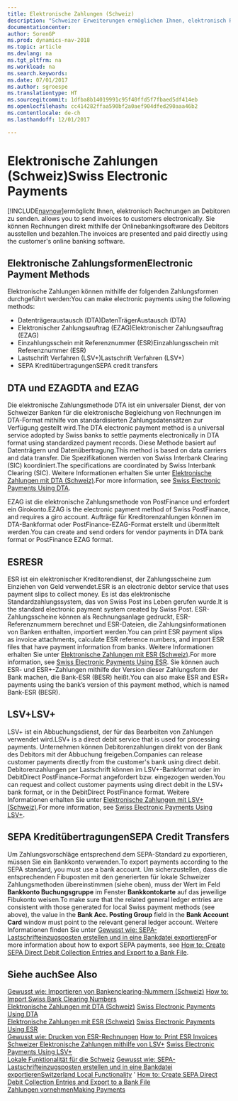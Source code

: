 ```yaml
---
title: Elektronische Zahlungen (Schweiz)
description: "Schweizer Erweiterungen ermöglichen Ihnen, elektronisch Rechnungen an Debitoren zu senden. Sie können Rechnungen direkt mithilfe der Onlinebankingsoftware des Debitors ausstellen und bezahlen."
documentationcenter: 
author: SorenGP
ms.prod: dynamics-nav-2018
ms.topic: article
ms.devlang: na
ms.tgt_pltfrm: na
ms.workload: na
ms.search.keywords: 
ms.date: 07/01/2017
ms.author: sgroespe
ms.translationtype: HT
ms.sourcegitcommit: 1dfba8b14019991c95f40ffd5f7fbaed5df414eb
ms.openlocfilehash: cc414282ffaa590bf2a0aef904dfed290aaa46b2
ms.contentlocale: de-ch
ms.lasthandoff: 12/01/2017

---
```

# <a name="swiss-electronic-payments"></a><span data-ttu-id="5e4b9-104">Elektronische Zahlungen (Schweiz)</span><span class="sxs-lookup"><span data-stu-id="5e4b9-104">Swiss Electronic Payments</span></span>
[!INCLUDE[navnow](../../includes/navnow_md.md)]<span data-ttu-id="5e4b9-105">ermöglicht Ihnen, elektronisch Rechnungen an Debitoren zu senden.</span><span class="sxs-lookup"><span data-stu-id="5e4b9-105"> allows you to send invoices to customers electronically.</span></span> <span data-ttu-id="5e4b9-106">Sie können Rechnungen direkt mithilfe der Onlinebankingsoftware des Debitors ausstellen und bezahlen.</span><span class="sxs-lookup"><span data-stu-id="5e4b9-106">The invoices are presented and paid directly using the customer's online banking software.</span></span>  

## <a name="electronic-payment-methods"></a><span data-ttu-id="5e4b9-107">Elektronische Zahlungsformen</span><span class="sxs-lookup"><span data-stu-id="5e4b9-107">Electronic Payment Methods</span></span>  
<span data-ttu-id="5e4b9-108">Elektronische Zahlungen können mithilfe der folgenden Zahlungsformen durchgeführt werden:</span><span class="sxs-lookup"><span data-stu-id="5e4b9-108">You can make electronic payments using the following methods:</span></span>  

- <span data-ttu-id="5e4b9-109">Datenträgeraustausch (DTA)</span><span class="sxs-lookup"><span data-stu-id="5e4b9-109">DatenTrägerAustausch (DTA)</span></span>  
- <span data-ttu-id="5e4b9-110">Elektronischer Zahlungsauftrag (EZAG)</span><span class="sxs-lookup"><span data-stu-id="5e4b9-110">Elektronischer Zahlungsauftrag (EZAG)</span></span>  
- <span data-ttu-id="5e4b9-111">Einzahlungsschein mit Referenznummer (ESR)</span><span class="sxs-lookup"><span data-stu-id="5e4b9-111">Einzahlungsschein mit Referenznummer (ESR)</span></span>  
- <span data-ttu-id="5e4b9-112">Lastschrift Verfahren (LSV+)</span><span class="sxs-lookup"><span data-stu-id="5e4b9-112">Lastschrift Verfahren (LSV+)</span></span>  
- <span data-ttu-id="5e4b9-113">SEPA Kreditübertragungen</span><span class="sxs-lookup"><span data-stu-id="5e4b9-113">SEPA credit transfers</span></span>  

## <a name="dta-and-ezag"></a><span data-ttu-id="5e4b9-114">DTA und EZAG</span><span class="sxs-lookup"><span data-stu-id="5e4b9-114">DTA and EZAG</span></span>  
<span data-ttu-id="5e4b9-115">Die elektronische Zahlungsmethode DTA ist ein universaler Dienst, der von Schweizer Banken für die elektronische Begleichung von Rechnungen im DTA-Format mithilfe von standardisierten Zahlungsdatensätzen zur Verfügung gestellt wird.</span><span class="sxs-lookup"><span data-stu-id="5e4b9-115">The DTA electronic payment method is a universal service adopted by Swiss banks to settle payments electronically in DTA format using standardized payment records.</span></span> <span data-ttu-id="5e4b9-116">Diese Methode basiert auf Datenträgern und Datenübertragung.</span><span class="sxs-lookup"><span data-stu-id="5e4b9-116">This method is based on data carriers and data transfer.</span></span> <span data-ttu-id="5e4b9-117">Die Spezifikationen werden von Swiss Interbank Clearing (SIC) koordiniert.</span><span class="sxs-lookup"><span data-stu-id="5e4b9-117">The specifications are coordinated by Swiss Interbank Clearing (SIC).</span></span> <span data-ttu-id="5e4b9-118">Weitere Informationen erhalten Sie unter [Elektronische Zahlungen mit DTA (Schweiz)](swiss-electronic-payments-using-dta.md).</span><span class="sxs-lookup"><span data-stu-id="5e4b9-118">For more information, see [Swiss Electronic Payments Using DTA](swiss-electronic-payments-using-dta.md).</span></span>  

<span data-ttu-id="5e4b9-119">EZAG ist die elektronische Zahlungsmethode von PostFinance und erfordert ein Girokonto.</span><span class="sxs-lookup"><span data-stu-id="5e4b9-119">EZAG is the electronic payment method of Swiss PostFinance, and requires a giro account.</span></span> <span data-ttu-id="5e4b9-120">Aufträge für Kreditorenzahlungen können im DTA-Bankformat oder PostFinance-EZAG-Format erstellt und übermittelt werden.</span><span class="sxs-lookup"><span data-stu-id="5e4b9-120">You can create and send orders for vendor payments in DTA bank format or PostFinance EZAG format.</span></span>  

## <a name="esr"></a><span data-ttu-id="5e4b9-121">ESR</span><span class="sxs-lookup"><span data-stu-id="5e4b9-121">ESR</span></span>  
<span data-ttu-id="5e4b9-122">ESR ist ein elektronischer Kreditorendienst, der Zahlungsscheine zum Einziehen von Geld verwendet.</span><span class="sxs-lookup"><span data-stu-id="5e4b9-122">ESR is an electronic debtor service that uses payment slips to collect money.</span></span> <span data-ttu-id="5e4b9-123">Es ist das elektronische Standardzahlungssystem, das von Swiss Post ins Leben gerufen wurde.</span><span class="sxs-lookup"><span data-stu-id="5e4b9-123">It is the standard electronic payment system created by Swiss Post.</span></span> <span data-ttu-id="5e4b9-124">ESR-Zahlungsscheine können als Rechnungsanlage gedruckt, ESR-Referenznummern berechnet und ESR-Dateien, die Zahlungsinformationen von Banken enthalten, importiert werden.</span><span class="sxs-lookup"><span data-stu-id="5e4b9-124">You can print ESR payment slips as invoice attachments, calculate ESR reference numbers, and import ESR files that have payment information from banks.</span></span> <span data-ttu-id="5e4b9-125">Weitere Informationen erhalten Sie unter [Elektronische Zahlungen mit ESR (Schweiz)](how-to-print-esr-invoices.md).</span><span class="sxs-lookup"><span data-stu-id="5e4b9-125">For more information, see [Swiss Electronic Payments Using ESR](how-to-print-esr-invoices.md).</span></span> <span data-ttu-id="5e4b9-126">Sie können auch ESR- und ESR+-Zahlungen mithilfe der Version dieser Zahlungsform der Bank machen, die Bank-ESR (BESR) heißt.</span><span class="sxs-lookup"><span data-stu-id="5e4b9-126">You can also make ESR and ESR+ payments using the bank’s version of this payment method, which is named Bank-ESR (BESR).</span></span>  

## <a name="lsv"></a><span data-ttu-id="5e4b9-127">LSV+</span><span class="sxs-lookup"><span data-stu-id="5e4b9-127">LSV+</span></span>  
<span data-ttu-id="5e4b9-128">LSV+ ist ein Abbuchungsdienst, der für das Bearbeiten von Zahlungen verwendet wird.</span><span class="sxs-lookup"><span data-stu-id="5e4b9-128">LSV+ is a direct debit service that is used for processing payments.</span></span> <span data-ttu-id="5e4b9-129">Unternehmen können Debitorenzahlungen direkt von der Bank des Debitors mit der Abbuchung freigeben.</span><span class="sxs-lookup"><span data-stu-id="5e4b9-129">Companies can release customer payments directly from the customer's bank using direct debit.</span></span> <span data-ttu-id="5e4b9-130">Debitorenzahlungen per Lastschrift können im LSV+-Bankformat oder im DebitDirect PostFinance-Format angefordert bzw. eingezogen werden.</span><span class="sxs-lookup"><span data-stu-id="5e4b9-130">You can request and collect customer payments using direct debit in the LSV+ bank format, or in the DebitDirect PostFinance format.</span></span> <span data-ttu-id="5e4b9-131">Weitere Informationen erhalten Sie unter [Elektronische Zahlungen mit LSV+ (Schweiz)](swiss-electronic-payments-using-lsv-.md).</span><span class="sxs-lookup"><span data-stu-id="5e4b9-131">For more information, see [Swiss Electronic Payments Using LSV+](swiss-electronic-payments-using-lsv-.md).</span></span>  

## <a name="sepa-credit-transfers"></a><span data-ttu-id="5e4b9-132">SEPA Kreditübertragungen</span><span class="sxs-lookup"><span data-stu-id="5e4b9-132">SEPA Credit Transfers</span></span>  
<span data-ttu-id="5e4b9-133">Um Zahlungsvorschläge entsprechend dem SEPA-Standard zu exportieren, müssen Sie ein Bankkonto verwenden.</span><span class="sxs-lookup"><span data-stu-id="5e4b9-133">To export payments according to the SEPA standard, you must use a bank account.</span></span> <span data-ttu-id="5e4b9-134">Um sicherzustellen, dass die entsprechenden Fibuposten mit den generierten für lokale Schweizer Zahlungsmethoden übereinstimmen (siehe oben), muss der Wert im Feld **Bankkonto Buchungsgruppe** im Fenster **Bankkontokarte** auf das jeweilige Fibukonto weisen.</span><span class="sxs-lookup"><span data-stu-id="5e4b9-134">To make sure that the related general ledger entries are consistent with those generated for local Swiss payment methods (see above), the value in the **Bank Acc. Posting Group** field in the **Bank Account Card** window must point to the relevant general ledger account.</span></span> <span data-ttu-id="5e4b9-135">Weitere Informationen finden Sie unter [Gewusst wie: SEPA-Lastschrifteinzugsposten erstellen und in eine Bankdatei exportieren](../../finance-how-create-sepa-direct-debit-collection-entries-export-bank-file.md)</span><span class="sxs-lookup"><span data-stu-id="5e4b9-135">For more information about how to export SEPA payments, see [How to: Create SEPA Direct Debit Collection Entries and Export to a Bank File](../../finance-how-create-sepa-direct-debit-collection-entries-export-bank-file.md).</span></span>  

## <a name="see-also"></a><span data-ttu-id="5e4b9-136">Siehe auch</span><span class="sxs-lookup"><span data-stu-id="5e4b9-136">See Also</span></span>  
 <span data-ttu-id="5e4b9-137">[Gewusst wie: Importieren von Bankenclearing-Nummern (Schweiz)](how-to-import-swiss-bank-clearing-numbers.md) </span><span class="sxs-lookup"><span data-stu-id="5e4b9-137">[How to: Import Swiss Bank Clearing Numbers](how-to-import-swiss-bank-clearing-numbers.md) </span></span>  
 <span data-ttu-id="5e4b9-138">[Elektronische Zahlungen mit DTA (Schweiz)](swiss-electronic-payments-using-dta.md) </span><span class="sxs-lookup"><span data-stu-id="5e4b9-138">[Swiss Electronic Payments Using DTA](swiss-electronic-payments-using-dta.md) </span></span>  
 <span data-ttu-id="5e4b9-139">[Elektronische Zahlungen mit ESR (Schweiz)](swiss-electronic-payments-using-esr.md) </span><span class="sxs-lookup"><span data-stu-id="5e4b9-139">[Swiss Electronic Payments Using ESR](swiss-electronic-payments-using-esr.md) </span></span>  
 <span data-ttu-id="5e4b9-140">[Gewusst wie: Drucken von ESR-Rechnungen](how-to-print-esr-invoices.md) </span><span class="sxs-lookup"><span data-stu-id="5e4b9-140">[How to: Print ESR Invoices](how-to-print-esr-invoices.md) </span></span>  
 <span data-ttu-id="5e4b9-141">[Schweizer Elektronische Zahlungen mithilfe von LSV+](swiss-electronic-payments-using-lsv-.md) </span><span class="sxs-lookup"><span data-stu-id="5e4b9-141">[Swiss Electronic Payments Using LSV+](swiss-electronic-payments-using-lsv-.md) </span></span>  
 <span data-ttu-id="5e4b9-142">[Lokale Funktionalität für die Schweiz](switzerland-local-functionality.md) [Gewusst wie: SEPA-Lastschrifteinzugsposten erstellen und in eine Bankdatei exportieren](../../finance-how-create-sepa-direct-debit-collection-entries-export-bank-file.md)</span><span class="sxs-lookup"><span data-stu-id="5e4b9-142">[Switzerland Local Functionality](switzerland-local-functionality.md)  ' [How to: Create SEPA Direct Debit Collection Entries and Export to a Bank File](../../finance-how-create-sepa-direct-debit-collection-entries-export-bank-file.md)</span></span>  
 [<span data-ttu-id="5e4b9-143">Zahlungen vornehmen</span><span class="sxs-lookup"><span data-stu-id="5e4b9-143">Making Payments</span></span>](../../payables-make-payments.md)


